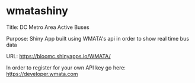 # wmatashiny

Title: DC Metro Area Active Buses

Purpose: Shiny App built using WMATA's api in order to show real time bus data

URL: https://bloomc.shinyapps.io/WMATA/

In order to register for your own API key go here: https://developer.wmata.com

